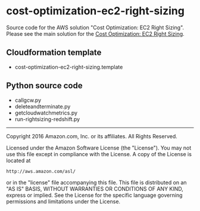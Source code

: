 # cost-optimization-ec2-right-sizing
Source code for the AWS solution "Cost Optimization: EC2 Right Sizing". Please see the main solution for the [Cost Optimization: EC2 Right Sizing](https://aws.amazon.com/answers/account-management/cost-optimization-ec2-right-sizing/). 

## Cloudformation template

- cost-optimization-ec2-right-sizing.template

## Python source code

- callgcw.py
- deleteandterminate.py
- getcloudwatchmetrics.py
- run-rightsizing-redshift.py

***

Copyright 2016 Amazon.com, Inc. or its affiliates. All Rights Reserved.

Licensed under the Amazon Software License (the "License"). You may not use this file except in compliance with the License. A copy of the License is located at

    http://aws.amazon.com/asl/

or in the "license" file accompanying this file. This file is distributed on an "AS IS" BASIS, WITHOUT WARRANTIES OR CONDITIONS OF ANY KIND, express or implied. See the License for the specific language governing permissions and limitations under the License.

